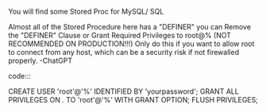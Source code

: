 You will find some Stored Proc for MySQL/ SQL

Almost all of the Stored Procedure here has a "DEFINER" you can Remove the "DEFINER" Clause 
or 
Grant Required Privileges to root@% (NOT RECOMMENDED ON PRODUCTION!!!)
Only do this if you want to allow root to connect from any host, which can be a security risk if not firewalled properly. -ChatGPT

code:::

CREATE USER 'root'@'%' IDENTIFIED BY 'yourpassword';
GRANT ALL PRIVILEGES ON *.* TO 'root'@'%' WITH GRANT OPTION;
FLUSH PRIVILEGES;

